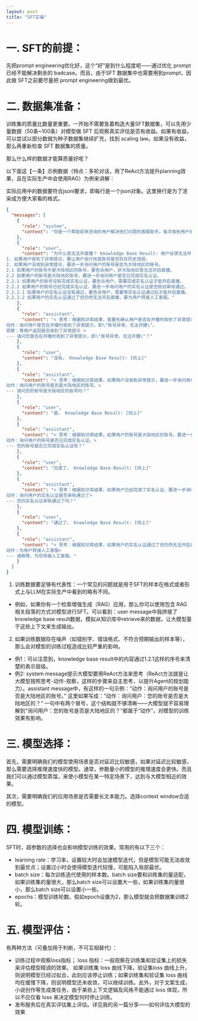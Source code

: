 ```yaml
---
layout: post
title: "SFT实操"
---
```


# 一. SFT的前提：
先把prompt engineering优化好，这个“好”是到什么程度呢——通过优化 prompt 已经不能解决剩余的 badcase。而且，由于SFT 数据集中也需要用到prompt，因此做 SFT之前要尽量把 prompt engineering做到最优。

# 二. 数据集准备：
训练集的质量比数量更重要。一开始不需要急着构造大量SFT数据集，可以先用少量数据（50条~100条）对模型做 SFT 后观察真实评估是否有收益。如果有收益，可以尝试以部分数据为种子数据集继续扩充，找到 scaling law。如果没有收益，那么再重新检查 SFT 数据集的质量。


那么什么样的数据才能算质量好呢？


以下面这【一条】示例数据（特点：多轮对话，用了ReAct方法提升planning效果，且在实际生产中会使用RAG）为例来讲解： 

实际应用中的数据要符合jsonl要求，即每行是一个json对象。这里换行是为了渲染成方便大家看的格式。

```json
{
  "messages": [
    {
      "role": "system",
      "content": "你是一个帮助前来咨询的用户解决他们问题的客服助手。每次收到用户的输入，你都需要根据知识库结果（knowledge base result），用 ReAct 方法思考出解决方案，然后答复用户。你的输出要包含两部分：思考过程和给用户的答复；其中，ReAct 思考过程要用（<>）包围起来。给用户的答复正常显示即可，不需要用（<>）包围起来。注意：不要只有第一次回复用户的时候使用ReAct方法，每次回复都要使用ReAct方法去思考。 ReAct 的方法是：1. 首先思考用户的问题该如何解决，给出你的推理，标记为思考。2. 然后根据你的推理决定合适的行动，标记为行动。3. 观察你行动的结果或收集必要的信息，标记为观察。"
    },
    {
      "role": "user",
      "content": "为什么我无法开直播？ Knowledge Base Result: 用户反馈无法开直播，如何处理？ 处理方法是：先确认用户是否在开播时收到了异常提示，即\"账号异常，无法开播\"。 
1. 如果用户收到了异常提示，要让用户自行核查账号是否存在历史违规。 
2. 如果用户没收到异常提示，要进一步询问用户的账号是否为大陆地区的账号。 
2.1 如果用户的账号不是大陆地区的账号，要告诉用户，非大陆地区暂无法开启直播。 
2.2 如果用户的账号是大陆地区账号，要进一步询问用户是否已完成实名认证。 
2.2.1 如果用户的账号没有完成实名认证，要告诉用户，需要完成实名认证才能开启直播。 
2.2.2 如果用户的账号已经完成实名认证，要进一步询问用户的实名认证是否依旧审核通过。 
2.2.2.1 如果用户的实名认证没有通过，要告诉用户，需要等实名认证通过后才能开启直播。 
2.2.2.2 如果用户的实名认证通过了但仍然无法开启直播，要为用户转接人工客服。"
    },
    {
      "role": "assistant",
      "content": "< 思考：根据知识库结果，我要先确认用户是否在开播时收到了异常提示，即\"账号异常，无法开播\"。 
动作：询问用户是否在开播时收到了异常提示，即\"账号异常，无法开播\"。 
观察：等用户返回是否收到了异常提示 > 
--- 请问您是否在开播时收到了异常提示，即\"账号异常，无法开播\"？"
    },
    {
      "role": "user",
      "content": "没有。 Knowledge Base Result: [同上]"
    },
    {
      "role": "assistant",
      "content": "< 思考：根据知识库结果，如果用户没收到异常提示，要进一步询问用户的账号是否为大陆地区的账号。
动作：询问用户的账号是否是大陆地区的账号。> 
--- 请问您的账号是大陆地区的账号吗？"
    },
    {
      "role": "user",
      "content": "是。 Knowledge Base Result: [同上]"
    },
    {
      "role": "assistant",
      "content": "< 思考：根据知识库结果，如果用户的账号是大陆地区的账号，要进一步询问用户的账号是否已完成实名认证。 
动作：询问用户的账号是否已完成实名认证。> 
--- 您的账号是否已完成实名认证呢？"
    },
    {
      "role": "user",
      "content": "完成了。 Knowledge Base Result: [同上]"
    },
    {
      "role": "assistant",
      "content": "< 思考：根据知识库结果，如果用户已经完成了实名认证，要进一步询问用户的实名认证是否审核通过了。 
动作：询问用户的实名认证是否审核通过了> 
--- 您的实名认证审核通过了吗？"
    },
    {
      "role": "user",
      "content": "通过了。 Knowledge Base Result: [同上]"
    },
    {
      "role": "assistant",
      "content": "< 思考：根据知识库结果，如果用户的实名认证通过了但仍然无法开启直播，要为用户转接人工客服。 
动作：为用户转接人工客服> 
--- 请稍等，为您转接人工客服。"
    }
  ]
}
```

1. 训练数据要足够有代表性：一个常见的问题就是用于SFT的样本在格式或者形式上与LLM在实际生产中看到的略有不同。
- 例如，如果你有一个检索增强生成（RAG）应用，那么你可以使用包含 RAG 相关段落的方式对模型进行SFT。可以看到：user message中我拼接了knowledge base result数据，模拟从知识库中retrieve来的数据，让大模型基于这些上下文来生成输出。


2. 如果训练数据存在噪声（如错别字、错误格式、不符合预期输出的样本等），那么会对模型的训练过程造成比较严重的影响。
- 例1：可以注意到，knowledge base result中的内容通过1.2.1这样的序号来清楚的表示层级。
- 例2: system message提示大模型要用ReAct方法来思考（ReAct方法就是让大模型按照思考-动作-观察，这样的步骤来自主思考，以提升Agent的规划能力）。assistant message中，有这样的一句示例：“动作：询问用户的账号是否是大陆地区的账号。” 这里如果写成：“动作：询问用户：您的账号是否是大陆地区的？” 一句中有两个冒号，这个结构就不够清晰——大模型就不容易理解到“询问用户：您的账号是否是大陆地区的？”都属于“动作”，对模型的训练效果有影响。

# 三. 模型选择：
首先，需要明确我们的模型使用场景是否对延迟比较敏感，如果对延迟比较敏感，那么需要选择推理速度快的模型。通常，参数量小的模型的推理速度会更快。而且我们可以通过模型蒸馏，来使小模型在某一特定场景下，达到与大模型相近的效果。

其次，需要明确我们的应用场景是否需要长文本能力。选择context window合适的模型。

# 四. 模型训练：
SFT时，超参数的选择也会影响模型训练的效果。常用的有以下三个：
- learning rate：学习率，设置较大时会加速模型迭代，但是模型可能无法收敛到最优点；设置过小时会使得模型迭代较慢，可能陷入局部最优。
- batch size：每次训练迭代使用的样本数。batch size要和训练集的量适配，如果训练集的量很大，那么batch size可以设置大一些，如果训练集的量很小，那么batch size可以设置小一些。
- epochs：模型训练轮数。假如epoch设置为2，那么模型就会把数据集训练2轮。

# 五. 模型评估：
有两种方法（可叠加用于判断，不可互相替代）：
- 训练过程中观察loss指标；
loss 指标：一般观察在训练集和验证集上的损失来评估模型精调的效果。
如果训练集 loss 曲线下降，验证集loss 曲线上升，则说明模型已经过拟合，此刻应该停止训练；如果训练集和验证集 loss 曲线均在缓慢下降，则说明模型还未收敛，可以继续训练。此外，对于文案生成，小说创作等生成类任务，由于某些上下文逻辑及风格不能通过 loss 体现，所以不应仅看 loss 来决定模型何时停止训练。
- 发布服务后在真实评估集上评估。详见我的另一篇分享——如何评估大模型的效果

